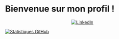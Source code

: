 # Bienvenue sur mon profil !

<p align="center">
  <a href="[lien_vers_votre_profil_LinkedIn](https://www.linkedin.com/in/lucie-andres?utm_source=share&utm_campaign=share_via&utm_content=profile&utm_medium=ios_app)">
    <img src="https://img.shields.io/badge/LinkedIn-Profile-blue?style=social&logo=linkedin" alt="LinkedIn">
  </a>
</p>

[![Statistiques GitHub](https://github-readme-stats.vercel.app/api?username=lucieandres&show_icons=true&theme=radical)](https://github.com/lucieandres)


<!--
**lucieandres/lucieandres** is a ✨ _special_ ✨ repository because its `README.md` (this file) appears on your GitHub profile.

Here are some ideas to get you started:

- 🔭 I’m currently working on ...
- 🌱 I’m currently learning ...
- 👯 I’m looking to collaborate on ...
- 🤔 I’m looking for help with ...
- 💬 Ask me about ...
- 📫 How to reach me: ...
- 😄 Pronouns: ...
- ⚡ Fun fact: ...
-->
